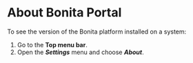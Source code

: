 # About Bonita Portal

To see the version of the Bonita platform installed on a system:

1. Go to the **Top menu bar**.
2. Open the _**Settings**_ menu and choose _**About**_.
